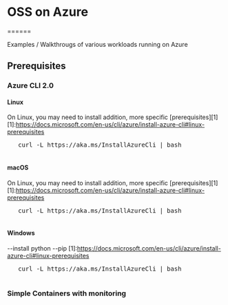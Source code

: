 # OSS on Azure
======

Examples / Walkthrougs of various workloads running on Azure

## Prerequisites

### Azure CLI 2.0

#### Linux
   On Linux, you may need to install addition, more specific [prerequisites][1] 
   [1]:https://docs.microsoft.com/en-us/cli/azure/install-azure-cli#linux-prerequisites
   <pre>
   curl -L https://aka.ms/InstallAzureCli | bash
   </pre>

#### macOS
   On Linux, you may need to install addition, more specific [prerequisites][1] 
   [1]:https://docs.microsoft.com/en-us/cli/azure/install-azure-cli#linux-prerequisites
   <pre>
   curl -L https://aka.ms/InstallAzureCli | bash
   </pre>

#### Windows
--install python
--pip
   [1]:https://docs.microsoft.com/en-us/cli/azure/install-azure-cli#linux-prerequisites
   <pre>
   curl -L https://aka.ms/InstallAzureCli | bash
   </pre>



### Simple Containers with monitoring







